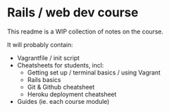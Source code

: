 # Rails / web dev course

This readme is a WIP collection of notes on the course.

It will probably contain:

  - Vagrantfile / init script
  - Cheatsheets for students, incl:
    - Getting set up / terminal basics / using Vagrant
    - Rails basics
    - Git & Github cheatsheet
    - Heroku deployment cheatsheet
  - Guides (ie. each course module)
